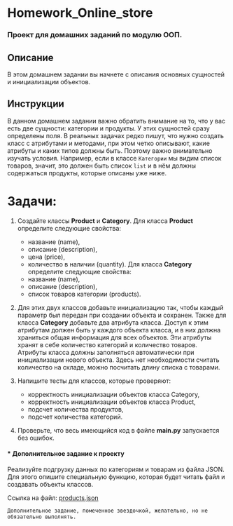 # Homework_Online_store
### Проект для домашних заданий по модулю ООП.

## Описание
В этом домашнем задании вы начнете с описания основных сущностей и инициализации объектов.

## Инструкции
В данном домашнем задании важно обратить внимание на то, что у вас есть две сущности: категории и продукты. У этих сущностей сразу определены поля. 
В реальных задачах редко пишут, что нужно создать класс с атрибутами и методами, при этом четко описывают, какие атрибуты и каких типов должны быть. Поэтому важно внимательно изучать условия. 
Например, если в классе `Категории` мы видим список товаров, значит, это должен быть список `list` и в нём должны содержаться продукты, которые описаны уже ниже.

# Задачи:
1. Создайте классы **Product** и **Category**.
Для класса **Product** определите следующие свойства:
    - название (name),
    - описание (description),
    - цена (price),
    - количество в наличии (quantity).
Для класса **Category** определите следующие свойства:
    - название (name),
    - описание (description),
    - список товаров категории (products).

2. Для этих двух классов добавьте инициализацию так, чтобы каждый параметр был передан при создании объекта и сохранен.
Также для класса **Category** добавьте два атрибута класса. Доступ к этим атрибутам должен быть у каждого объекта класса, и в них должна храниться общая информация для всех объектов. 
Эти атрибуты хранят в себе количество категорий и количество товаров.
Атрибуты класса должны заполняться автоматически при инициализации нового объекта.
Здесь нет необходимости считать количество на складе, можно посчитать длину списка с товарами.

3. Напишите тесты для классов, которые проверяют:
   + корректность инициализации объектов класса Category,
   + корректность инициализации объектов класса Product,
   + подсчет количества продуктов,
   + подсчет количества категорий.

4. Проверьте, что весь имеющийся код в файле **main.py** запускается без ошибок.

#### * Дополнительное задание к проекту
Реализуйте подгрузку данных по категориям и товарам из файла JSON. 
Для этого опишите специальную функцию, которая будет читать файл и создавать объекты классов.

Ссылка на файл: [products.json](https://drive.google.com/file/d/1fTgJX1_-rI2JbuM2He6OPyU_N5PyePsd/view)

`Дополнительное задание, помеченное звездочкой, желательно, но не обязательно выполнять.`